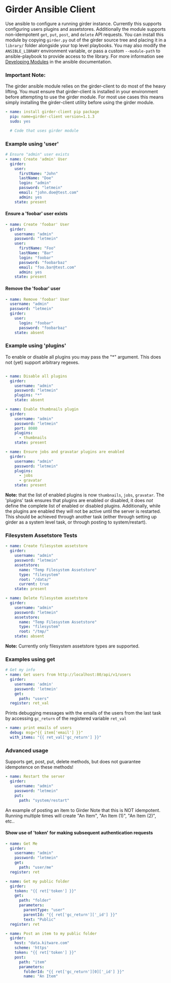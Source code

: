 Girder Ansible Client
=====================

Use ansible to configure a running girder instance. Currently this supports configuring users plugins and assetstores. Additionally the module supports non-idempotent ```get```, ```put```, ```post```, and ```delete``` API requests.  You can install this module by copying ```girder.py``` out of the girder source tree and placing it in a ```library/``` folder alongside your top level playbooks. You may also modify the ```ANSIBLE_LIBRARY``` environment variable,  or pass a custom ```--module-path``` to ansible-playbook to provide access to the library.  For more information see [Developing Modules](http://docs.ansible.com/ansible/developing_modules.html) in the ansible documentation.

### Important Note:
The girder ansible module relies on the girder-client to do most of the heavy lifting.  You must ensure that girder-client is installed in your environment before attempting to use the girder module. For most use cases this means simply installing the girder-client utility before using the girder module.

```yaml
- name: install girder-client pip package
  pip: name=girder-client version=1.1.3
  sudo: yes

  # Code that uses girder module

```

### Example using 'user'

```yaml
# Ensure "admin" user exists
- name: Create 'admin' User
  girder:
    user:
      firstName: "John"
      lastName: "Doe"
      login: "admin"
      password: "letmein"
      email: "john.doe@test.com"
      admin: yes
    state: present
```
#### Ensure a 'foobar' user exists

```yaml
- name: Create 'foobar' User
  girder:
    username: "admin"
    password: "letmein"
    user:
      firstName: "Foo"
      lastName: "Bar"
      login: "foobar"
      password: "foobarbaz"
      email: "foo.bar@test.com"
      admin: yes
    state: present
```
#### Remove the 'foobar' user
```yaml
- name: Remove 'foobar' User
  username: "admin"
  password: "letmein"
  girder:
    user:
      login: "foobar"
      password: "foobarbaz"
    state: absent

```


### Example using 'plugins'
To enable or disable all plugins you may pass the "*" argument.  This does not (yet) support arbitrary regexes.

```yaml

- name: Disable all plugins
  girder:
    username: "admin"
    password: "letmein"
    plugins: "*"
    state: absent

- name: Enable thumbnails plugin
  girder:
    username: "admin"
    password: "letmein"
    port: 8080
    plugins:
      - thumbnails
    state: present

- name: Ensure jobs and gravatar plugins are enabled
  girder:
    username: "admin"
    password: "letmein"
    plugins:
      - jobs
      - gravatar
    state: present
```
**Note:** that the list of enabled plugins is now ```thumbnails```, ```jobs```, ```gravatar```. The 'plugins' task ensures that plugins are enabled or disabled, it does *not* define the complete list of enabled or disabled plugins. Additionally,  while the plugins are enabled they will not be active until the server is restarted. This should be achieved through another task (either through setting up girder as a system level task,  or through posting to system/restart).


### Filesystem Assetstore Tests

```yaml
- name: Create filesystem assetstore
  girder:
    username: "admin"
    password: "letmein"
    assetstore:
      name: "Temp Filesystem Assetstore"
      type: "filesystem"
      root: "/data/"
      current: true
    state: present

- name: Delete filesystem assetstore
  girder:
    username: "admin"
    password: "letmein"
    assetstore:
      name: "Temp Filesystem Assetstore"
      type: "filesystem"
      root: "/tmp/"
    state: absent
```
**Note:** Currently only filesystem assetstore types are supported.

### Examples using get

```yaml
# Get my info
- name: Get users from http://localhost:80/api/v1/users
  girder:
    username: 'admin'
    password: 'letmein'
    get:
      path: "users"
  register: ret_val
```
Prints debugging messages with the emails of the users from the last task by accessing ```gc_return``` of the registered variable ```ret_val```


```yaml
- name: print emails of users
  debug: msg="{{ item['email'] }}"
  with_items: "{{ ret_val['gc_return'] }}"
```


### Advanced usage
Supports get, post, put, delete methods,  but does not guarantee idempotence on these methods!

```yaml
- name: Restart the server
  girder:
    username: "admin"
    password: "letmein"
    put:
      path: "system/restart"
```

An example of posting an item to Girder Note that this is NOT idempotent. Running multiple times will create "An Item", "An Item (1)", "An Item (2)", etc..


#### Show use of 'token' for making subsequent authentication requests

```yaml
- name: Get Me
  girder:
    username: "admin"
    password: "letmein"
    get:
      path: "user/me"
  register: ret

- name: Get my public folder
  girder:
    token: "{{ ret['token'] }}"
    get:
      path: "folder"
      parameters:
        parentType: "user"
        parentId: "{{ ret['gc_return']['_id'] }}"
        text: "Public"
  register: ret

- name: Post an item to my public folder
  girder:
    host: "data.kitware.com"
    scheme: 'https'
    token: "{{ ret['token'] }}"
    post:
      path: "item"
      parameters:
        folderId: "{{ ret['gc_return'][0]['_id'] }}"
        name: "An Item"
```
